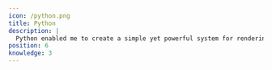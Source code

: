 ```yaml
---
icon: /python.png
title: Python
description: |
  Python enabled me to create a simple yet powerful system for rendering statistics widgets as PNGs and SVGs.
position: 6
knowledge: 3
---
```


